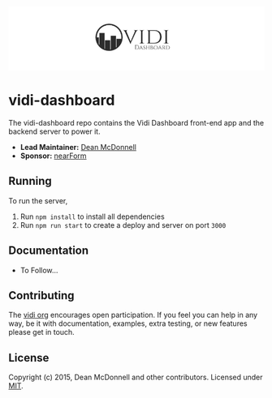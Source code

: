 ![logo][]

# vidi-dashboard
The vidi-dashboard repo contains the Vidi Dashboard front-end app and the backend server to power it.

- __Lead Maintainer:__ [Dean McDonnell][lead]
- __Sponsor:__ [nearForm][]

## Running
To run the server,

1. Run `npm install` to install all dependencies
2. Run `npm run start` to create a deploy and server on port `3000`


## Documentation

 - To Follow...

## Contributing
The [vidi org][] encourages open participation. If you feel you can help in any way, be it with
documentation, examples, extra testing, or new features please get in touch.

## License
Copyright (c) 2015, Dean McDonnell and other contributors.
Licensed under [MIT][].


[MIT]: ./LICENSE
[Code of Conduct]: https://github.com/nearform/vidi-contrib/docs/code_of_conduct.md
[vidi org]: https://github.com/nearform/vidi-contrib
[logo]: ./logo.png
[lead]: https://github.com/mcdonnelldean
[nearForm]: http://www.nearform.com/

[Dockerfile]: ./Dockerfile
